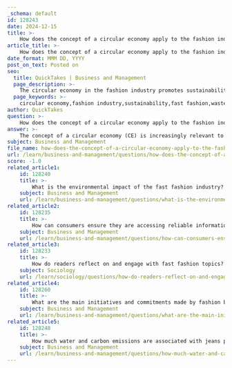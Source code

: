 ```yaml
---
_schema: default
id: 128243
date: 2024-12-15
title: >-
    How does the concept of a circular economy apply to the fashion industry?
article_title: >-
    How does the concept of a circular economy apply to the fashion industry?
date_format: MMM DD, YYYY
post_on_text: Posted on
seo:
  title: QuickTakes | Business and Management
  page_description: >-
    The circular economy in the fashion industry promotes sustainability through innovative design, reduces waste, and encourages responsible consumer behavior, aiming for a closed-loop system that minimizes environmental impact.
  page_keywords: >-
    circular economy,fashion industry,sustainability,fast fashion,waste reduction,innovative business models,clothing rental,consumer responsibility,collaboration,policy support,environmental impact,design for durability
author: QuickTakes
question: >-
    How does the concept of a circular economy apply to the fashion industry?
answer: >-
    The concept of a circular economy (CE) is increasingly relevant to the fashion industry as it seeks to address the significant environmental and social challenges posed by traditional fast fashion practices. A circular economy for fashion aims to create a closed-loop system where products are designed, produced, used, and disposed of in a way that minimizes waste and maximizes resource efficiency.\n\n1. **Redesigning the Business Model**: The transition from a linear "take-make-waste" model to a reuse-based model is fundamental. This involves rethinking how clothing is designed and produced, focusing on durability, repairability, and recyclability. By creating products that last longer and can be easily repaired or recycled, the fashion industry can significantly reduce textile waste.\n\n2. **Innovative Business Models**: The circular economy opens up opportunities for new business models such as clothing rental, subscription services, and peer-to-peer sharing. These models allow consumers to access clothing without the need for ownership, thereby reducing the demand for new garments and extending the lifecycle of existing products.\n\n3. **Environmental Impact**: Implementing circular economy principles can help mitigate the environmental impact of fast fashion. By designing clothing to be durable and long-lasting, the industry can reduce the volume of waste generated. Additionally, using sustainable materials and promoting recycling can further lessen the ecological footprint of fashion.\n\n4. **Consumer Responsibility**: A circular economy encourages consumers to take responsibility for their clothing choices. This includes understanding the full costs of production, which encompass environmental and societal impacts. By making informed decisions, consumers can support brands that prioritize sustainability and circular practices.\n\n5. **Collaboration and Policy Support**: Achieving a circular economy in fashion requires collaboration among stakeholders, including brands, consumers, and policymakers. Initiatives such as the EU Strategy for Sustainable and Circular Textiles aim to promote sustainable practices within the industry, encouraging the use of natural and recycled materials, design for reuse, and second-hand retail.\n\n6. **Challenges and Opportunities**: While the circular economy presents numerous opportunities for innovation and sustainability, there are still challenges to overcome. These include gaps in achieving comprehensive environmental, economic, and social sustainability, as well as the need for a cultural shift in consumer behavior and industry practices.\n\nIn summary, the circular economy offers a transformative approach for the fashion industry, promoting sustainability through innovative design, responsible consumption, and collaborative efforts. By embracing these principles, the fashion sector can work towards a more resilient and environmentally friendly future.
subject: Business and Management
file_name: how-does-the-concept-of-a-circular-economy-apply-to-the-fashion-industry.md
url: /learn/business-and-management/questions/how-does-the-concept-of-a-circular-economy-apply-to-the-fashion-industry
score: -1.0
related_article1:
    id: 128240
    title: >-
        What is the environmental impact of the fast fashion industry?
    subject: Business and Management
    url: /learn/business-and-management/questions/what-is-the-environmental-impact-of-the-fast-fashion-industry
related_article2:
    id: 128235
    title: >-
        How can consumers ensure they are accessing reliable information about fast fashion?
    subject: Business and Management
    url: /learn/business-and-management/questions/how-can-consumers-ensure-they-are-accessing-reliable-information-about-fast-fashion
related_article3:
    id: 128233
    title: >-
        How do readers reflect on and engage with fast fashion topics?
    subject: Sociology
    url: /learn/sociology/questions/how-do-readers-reflect-on-and-engage-with-fast-fashion-topics
related_article4:
    id: 128260
    title: >-
        What are the main initiatives and commitments made by fashion brands towards sustainability?
    subject: Business and Management
    url: /learn/business-and-management/questions/what-are-the-main-initiatives-and-commitments-made-by-fashion-brands-towards-sustainability
related_article5:
    id: 128248
    title: >-
        How much water and carbon emissions are associated with jeans production?
    subject: Business and Management
    url: /learn/business-and-management/questions/how-much-water-and-carbon-emissions-are-associated-with-jeans-production
---
```


&nbsp;